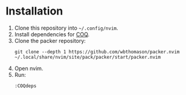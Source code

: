 # Installation

1. Clone this repository into `~/.config/nvim`.
2. Install dependencies for [COQ](https://github.com/ms-jpq/coq_nvim).
3. Clone the packer repository:
    ```
    git clone --depth 1 https://github.com/wbthomason/packer.nvim ~/.local/share/nvim/site/pack/packer/start/packer.nvim
    ```
4. Open nvim.
5. Run:
    ```
    :COQdeps
    ```
